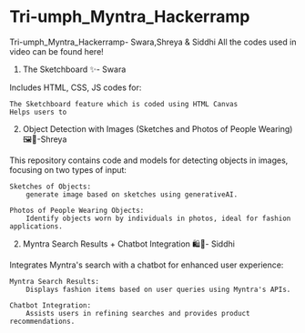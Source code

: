 # Tri-umph_Myntra_Hackerramp
Tri-umph_Myntra_Hackerramp- Swara,Shreya & Siddhi 
All the codes used in video can be found here!

1. The Sketchboard ✨- Swara

Includes HTML, CSS, JS codes for:

    The Sketchboard feature which is coded using HTML Canvas
    Helps users to 

2. Object Detection with Images (Sketches and Photos of People Wearing) 🖼️👗-Shreya

This repository contains code and models for detecting objects in images, focusing on two types of input:

    Sketches of Objects:
        generate image based on sketches using generativeAI.

    Photos of People Wearing Objects:
        Identify objects worn by individuals in photos, ideal for fashion applications.

2. Myntra Search Results + Chatbot Integration 🛍️🤖- Siddhi

Integrates Myntra's search with a chatbot for enhanced user experience:

    Myntra Search Results:
        Displays fashion items based on user queries using Myntra's APIs.

    Chatbot Integration:
        Assists users in refining searches and provides product recommendations.

